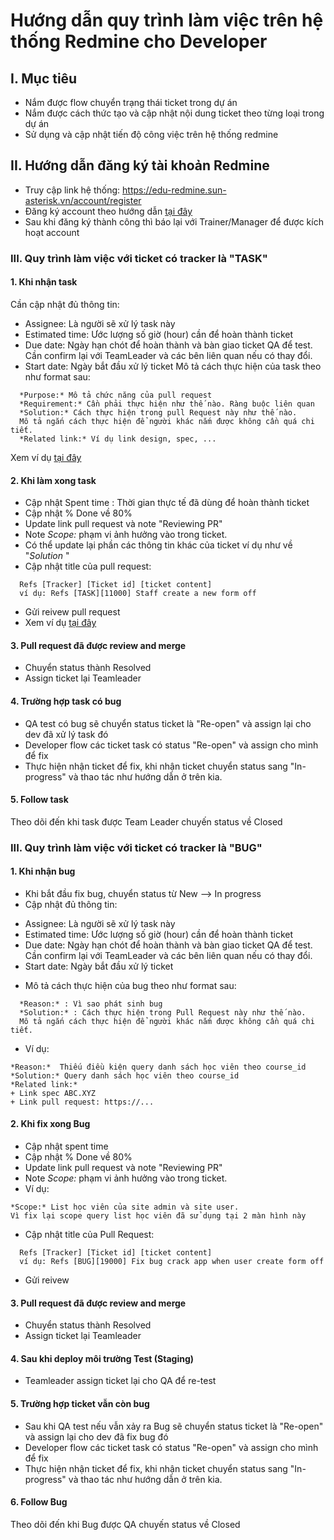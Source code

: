 # Hướng dẫn quy trình làm việc trên hệ thống Redmine cho Developer

## I. Mục tiêu
- Nắm được flow chuyển trạng thái ticket trong dự án
- Nắm được cách thức tạo và cập nhật nội dung ticket theo từng loại trong dự án
- Sử dụng và cập nhật tiến độ công việc trên hệ thống redmine

## II. Hướng dẫn đăng ký tài khoản Redmine
- Truy cập link hệ thống: https://edu-redmine.sun-asterisk.vn/account/register
- Đăng ký account theo hướng dẫn [tại đây](https://github.com/framgia/Training-Guideline/blob/master/Rails/RegisterEduRedmine.png)
- Sau khi đăng ký thành công thì báo lại với Trainer/Manager để được kích hoạt account

### III. Quy trình làm việc với ticket có tracker là "TASK"
#### 1. Khi nhận task
Cần cập nhật đủ thông tin:
 + Assignee: Là người sẽ xử lý task này
 + Estimated time: Ước lượng số giờ (hour) cần để hoàn thành ticket
 + Due date: Ngày hạn chót để hoàn thành và bàn giao ticket QA để test. Cần confirm lại với TeamLeader và các bên liên quan nếu có thay đổi.
 + Start date: Ngày bắt đầu xử lý ticket
Mô tả cách thực hiện của task theo như format sau:
```
  *Purpose:* Mô tả chức năng của pull request
  *Requirement:* Cần phải thực hiện như thế nào. Ràng buộc liên quan
  *Solution:* Cách thực hiện trong pull Request này như thế nào. 
  Mô tả ngắn cách thực hiện để người khác nắm được không cần quá chi tiết.
  *Related link:* Ví dụ link design, spec, ...
```
Xem ví dụ [tại đây](https://github.com/framgia/Training-Guideline/blob/master/WorkingProcess/redmine/inprogress_task.png)

#### 2. Khi làm xong task
- Cập nhật Spent time : Thời gian thực tế đã dùng để hoàn thành ticket
- Cập nhật % Done về 80%
- Update link pull request và note "Reviewing PR"
- Note *Scope:* phạm vi ảnh hưởng vào trong ticket.
- Có thể update lại phần các thông tin khác của ticket ví dụ như về "*Solution* "
- Cập nhật title của pull request:
```
  Refs [Tracker] [Ticket id] [ticket content]
  ví dụ: Refs [TASK][11000] Staff create a new form off
```
- Gửi reivew pull request
- Xem ví dụ [tại đây](https://github.com/framgia/Training-Guideline/blob/master/WorkingProcess/redmine/done_task.png)

#### 3. Pull request đã được review and merge
- Chuyển status thành Resolved
- Assign ticket lại Teamleader

#### 4. Trường hợp task có bug
- QA test có bug sẽ chuyển status ticket là "Re-open" và assign lại cho dev đã xử lý task đó
- Developer flow các ticket task có status "Re-open" và assign cho mình để fix
- Thực hiện nhận ticket để fix, khi nhận ticket chuyển status sang "In-progress" và thao tác như hướng dẫn ở trên kia.

#### 5. Follow task
Theo dõi đến khi task được Team Leader chuyến status về Closed

### III. Quy trình làm việc với ticket có tracker là "BUG"
#### 1. Khi nhận bug
- Khi bắt đầu fix bug, chuyển status từ New --> In progress
- Cập nhật đủ thông tin:
 + Assignee: Là người sẽ xử lý task này
 + Estimated time: Ước lượng số giờ (hour) cần để hoàn thành ticket
 + Due date: Ngày hạn chót để hoàn thành và bàn giao ticket QA để test. Cần confirm lại với TeamLeader và các bên liên quan nếu có thay đổi.
 + Start date: Ngày bắt đầu xử lý ticket
- Mô tả cách thực hiện của bug theo như format sau:
```
  *Reason:* : Vì sao phát sinh bug
  *Solution:* : Cách thực hiện trong Pull Request này như thế nào. 
  Mô tả ngắn cách thực hiện để người khác nắm được không cần quá chi tiết.
```
- Ví dụ:
```
*Reason:*  Thiếu điều kiện query danh sách học viên theo course_id
*Solution:* Query danh sách học viên theo course_id
*Related link:*
+ Link spec ABC.XYZ
+ Link pull request: https://...
```

#### 2. Khi fix xong Bug
- Cập nhật spent time
- Cập nhật % Done về 80%
- Update link pull request và note "Reviewing PR"
- Note *Scope:* phạm vi ảnh hưởng vào trong ticket.
- Ví dụ:
```
*Scope:* List học viên của site admin và site user. 
Vì fix lại scope query list học viên đã sử dụng tại 2 màn hình này
```
- Cập nhật title của Pull Request:
```
  Refs [Tracker] [Ticket id] [ticket content]
  ví dụ: Refs [BUG][19000] Fix bug crack app when user create form off
```
- Gửi reivew

#### 3. Pull request đã được review and merge
- Chuyển status thành Resolved
- Assign ticket lại Teamleader

#### 4. Sau khi deploy môi trường Test (Staging)
- Teamleader assign ticket lại cho QA để re-test

#### 5. Trường hợp ticket vẫn còn bug
- Sau khi QA test nếu vẫn xảy ra Bug sẽ chuyển status ticket là "Re-open" và assign lại cho dev đã fix bug đó
- Developer flow các ticket task có status "Re-open" và assign cho mình để fix
- Thực hiện nhận ticket để fix, khi nhận ticket chuyển status sang "In-progress" và thao tác như hướng dẫn ở trên kia.

#### 6. Follow Bug
Theo dõi đến khi Bug được QA chuyến status về Closed
